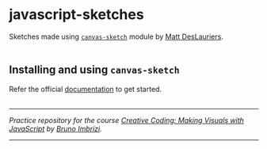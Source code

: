 # javascript-sketches
Sketches made using [`canvas-sketch`](https://github.com/mattdesl/canvas-sketch) module by [Matt DesLauriers](https://www.mattdesl.com/).
<br><br>

## Installing and using `canvas-sketch`
Refer the official [documentation]() to get started.
<br><br>
___

_Practice repository for the course [Creative Coding: Making Visuals with JavaScript](https://www.domestika.org/en/courses/2729-creative-coding-making-visuals-with-javascript/course) by [Bruno Imbrizi](https://www.brunoimbrizi.com/)._

___
